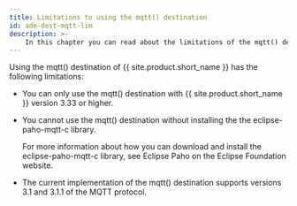 ```yaml
---
title: Limitations to using the mqtt() destination
id: adm-dest-mqtt-lim
description: >-
	In this chapter you can read about the limitations of the mqtt() destination in {{ site.product.short_name }}.
---
```


Using the mqtt() destination of {{ site.product.short_name }} has the following
limitations:

- You can only use the mqtt() destination with {{ site.product.short_name }} version
    3.33 or higher.

- You cannot use the mqtt() destination without installing the the
    eclipse-paho-mqtt-c library.

    For more information about how you can download and install the
    eclipse-paho-mqtt-c library, see Eclipse Paho on the Eclipse Foundation website.

- The current implementation of the mqtt() destination supports
    versions 3.1 and 3.1.1 of the MQTT protocol.
